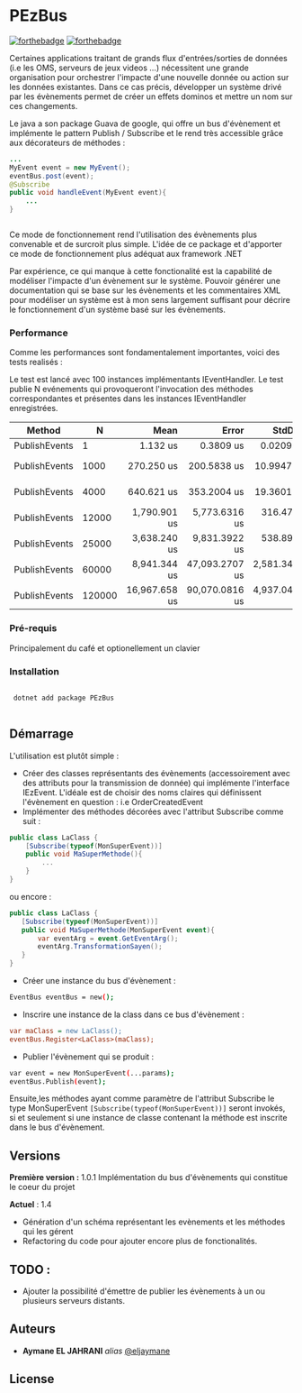 # PEzBus

[![forthebadge](http://forthebadge.com/images/badges/built-with-love.svg)](http://forthebadge.com)  [![forthebadge](http://forthebadge.com/images/badges/powered-by-electricity.svg)](http://forthebadge.com)

Certaines applications traitant de grands flux d'entrées/sorties de données (i.e les OMS, serveurs de jeux videos ...) nécessitent une grande organisation pour orchestrer l'impacte d'une nouvelle donnée ou action sur les données existantes. Dans ce cas précis, développer un système drivé par les évènements permet de créer un effets dominos et mettre un nom sur ces changements.

Le java a son package Guava de google, qui offre un bus d'évènement et implémente le pattern Publish / Subscribe et le rend très accessible grâce aux décorateurs de méthodes :

```java {"id":"01J2KXAXNVT7KR99R7Z2Q6EGFE"}
...
MyEvent event = new MyEvent();
eventBus.post(event);
@Subscribe
public void handleEvent(MyEvent event){
    ...
}



```

Ce mode de fonctionnement rend l'utilisation des évènements plus convenable et de surcroit plus simple.
L'idée de ce package et d'apporter ce mode de fonctionnement plus adéquat aux framework .NET

Par expérience, ce qui manque à cette fonctionalité est la capabilité de modéliser l'impacte d'un évènement sur le système. Pouvoir générer une documentation qui se base sur les évènements et les commentaires XML pour modéliser un système est à mon sens largement suffisant pour décrire le fonctionnement d'un système basé sur les évènements.

### Performance

Comme les performances sont fondamentalement importantes, voici des tests realisés :

Le test est lancé avec 100 instances implémentants IEventHandler. Le test publie N evénements qui provoqueront l'invocation des méthodes correspondantes et présentes dans les instances IEventHandler enregistrées. 

| Method        | N      | Mean          | Error          | StdDev        | Gen0     | Gen1     | Allocated  |
|-------------- |------- |--------------:|---------------:|--------------:|---------:|---------:|-----------:|
| PublishEvents | 1      |      1.132 us |      0.3809 us |     0.0209 us |   0.2098 |   0.0381 |    1.73 KB |
| PublishEvents | 1000   |    270.250 us |    200.5838 us |    10.9947 us |   4.3945 |   3.9063 |  292.09 KB |
| PublishEvents | 4000   |    640.621 us |    353.2004 us |    19.3601 us |  15.6250 |  14.6484 | 1155.36 KB |
| PublishEvents | 12000  |  1,790.901 us |  5,773.6316 us |   316.4722 us |  46.8750 |  42.9688 |  383.04 KB |
| PublishEvents | 25000  |  3,638.240 us |  9,831.3922 us |   538.8918 us |  97.6563 |  93.7500 |  789.14 KB |
| PublishEvents | 60000  |  8,941.344 us | 47,093.2707 us | 2,581.3411 us | 234.3750 | 226.5625 | 1883.47 KB |
| PublishEvents | 120000 | 16,967.658 us | 90,070.0816 us | 4,937.0451 us | 437.5000 | 406.2500 | 3755.42 KB |

### Pré-requis

Principalement du café et optionellement un clavier

### Installation

```sh {"id":"01J2KXAXNW7XF4PPWYZPVX70QG"}

 dotnet add package PEzBus



```

## Démarrage

L'utilisation est plutôt simple :

- Créer des classes représentants des évènements (accessoirement avec des attributs pour la transmission de donnée) qui implémente l'interface IEzEvent. L'idéale est de choisir des noms claires qui définissent l'évènement en question : i.e OrderCreatedEvent
- Implémenter des méthodes décorées avec l'attribut Subscribe comme suit :

```cs {"id":"01J2KXAXNW7XF4PPWYZQS3BWBZ"}
public class LaClass {
    [Subscribe(typeof(MonSuperEvent))]
    public void MaSuperMethode(){
        ...
    }
}


```

ou encore :

```cs {"id":"01J2KXAXNW7XF4PPWYZSSDTMHJ"}
public class LaClass {
   [Subscribe(typeof(MonSuperEvent))]
   public void MaSuperMethode(MonSuperEvent event){
       var eventArg = event.GetEventArg();
       eventArg.TransformationSayen();
   }
}


```

- Créer une instance du bus d'évènement :

```sh {"id":"01J2KXAXNW7XF4PPWYZTXSXBPX"}
EventBus eventBus = new();
```

- Inscrire une instance de la class dans ce bus d'évènement :

```ini {"id":"01J2KXAXNW7XF4PPWYZXPVRG3P"}
var maClass = new LaClass();
eventBus.Register<LaClass>(maClass);


```

- Publier l'évènement qui se produit :

```sh {"id":"01J2KXAXNW7XF4PPWYZXSY1Q4T"}
var event = new MonSuperEvent(...params);
eventBus.Publish(event);


```

Ensuite,les méthodes ayant comme paramètre de l'attribut Subscribe le type MonSuperEvent `[Subscribe(typeof(MonSuperEvent))]` seront invokés, si et seulement si une instance de classe contenant la méthode est inscrite dans le bus d'évènement.

## Versions

**Première version :** 1.0.1
Implémentation du bus d'évènements qui constitue le coeur du projet

**Actuel** : 1.4
+   Génération d'un schéma représentant les evènements et les méthodes qui les gérent
+   Refactoring du code pour ajouter encore plus de fonctionalités.

## TODO :

-   Ajouter la possibilité d'émettre de publier les évènements à un ou plusieurs serveurs distants.

## Auteurs

* __Aymane EL JAHRANI__ _alias_ [@eljaymane](https://github.com/eljaymane)

## License


